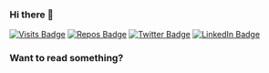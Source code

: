 ### Hi there 👋

[![Visits Badge](https://badges.pufler.dev/visits/kkYrusobad/kkYrusobad/)](https:nottunnellove.tk)
[![Repos Badge](https://badges.pufler.dev/repos/kkYrusobad)](https://github.com/kkYrusobad?tab=repositories)
[![Twitter Badge](https://img.shields.io/badge/Twitter-Profile-informational?style=flat&logo=twitter&logoColor=white&color=1CA2F1)](https://twitter.com/kkYrusobad)
[![LinkedIn Badge](https://img.shields.io/badge/LinkedIn-Profile-informational?style=flat&logo=linkedin&logoColor=white&color=0D76A8)](https://www.linkedin.com/in/kkYrusobad/)

### Want to read something?
<!-- BLOG-POST-LIST:START -->
<!-- BLOG-POST-LIST:END -->
